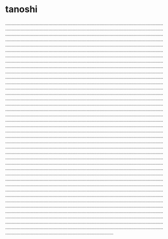 # tanoshi
.........................................................................................................................................................................................................................................................................................................................................................................................................................................................................................................................................................................................................................................................................................................................................................................................................................................................................................................................................................................................................................................................................................................................................................................................................................................................................................................................................................................................................................................................................................................................................................................................................................................................................................................................................................................................................................................................................................................................................................................................................................................................................................................................................................................................................................................................................................................................................................................................................................................................................................................................................................................................................................................................................................................................................................................................................................................................................................................................................................................................................................................................................................................................................................................................................................................................................................................................................................................................................................................................................................................................................................................................................................................................................................................................................................................................................................................................................................................................................................................................................................................................................................................................................................................................................................................................................................................................................................................................................................................................................................................................................................................................................................................................................................................................................................................................................................................................................................................................................................................................................................................................................................................................